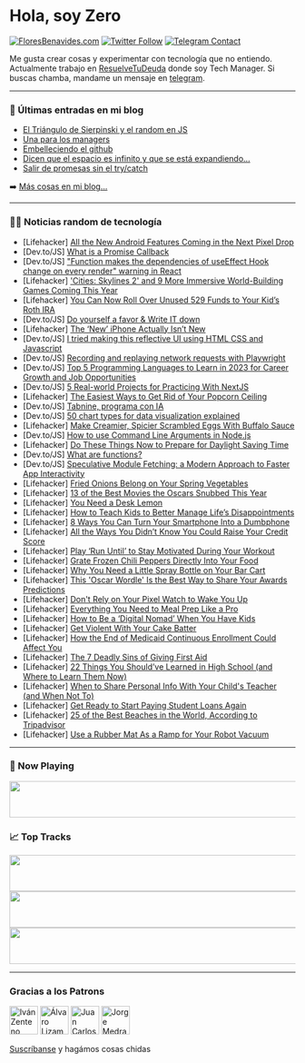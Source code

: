 # Hola, soy Zero

[![FloresBenavides.com](https://img.shields.io/website?down_message=oops&label=MiBlog&style=for-the-badge&up_message=online&url=https%3A%2F%2Ffloresbenavides.com)](https://floresbenavides.com) [![Twitter Follow](https://img.shields.io/twitter/follow/ZeroDragon?color=%231DA1F2&label=Follow&logo=twitter&logoColor=ffffff&style=for-the-badge)](https://twitter.com/zerodragon) [![Telegram Contact](https://img.shields.io/badge/escr%C3%ADbeme-ZeroDragon-%2326A5E4?style=for-the-badge&logo=telegram)](https://t.me/zerodragon)

Me gusta crear cosas y experimentar con tecnología que no entiendo.
Actualmente trabajo en [ResuelveTuDeuda](http://github.com/resuelve) donde soy Tech Manager.
Si buscas chamba, mandame un mensaje en [telegram](https://t.me/zerodragon).

---

### 📕 Últimas entradas en mi blog
<!-- BLOG-POST-LIST:START -->
- [El Triángulo de Sierpinski y el random en JS](https://floresbenavides.com/el-triangulo-de-sierpinski-y-el-random-en-js/)
- [Una para los managers](https://floresbenavides.com/una-para-los-managers/)
- [Embelleciendo el github](https://floresbenavides.com/embelleciendo-el-github/)
- [Dicen que el espacio es infinito y que se está expandiendo…](https://floresbenavides.com/dicen-que-el-espacio-es-infinito-y-que-se-esta-expandiendo/)
- [Salir de promesas sin el try/catch](https://floresbenavides.com/salir-de-promesas-sin-el-try-catch/)
<!-- BLOG-POST-LIST:END -->

➡️ [Más cosas en mi blog...](https://floresbenavides.com)

---

### 👨‍💻 Noticias random de tecnología
<!-- TECH-POSTS:START -->
- [Lifehacker] [All the New Android Features Coming in the Next Pixel Drop](https://lifehacker.com/all-the-new-android-features-coming-in-the-next-pixel-d-1850197626)
- [Dev.to/JS] [What is a Promise Callback](https://dev.to/mattryanmtl/what-is-a-promise-callback-7ke)
- [Dev.to/JS] [&quot;Function makes the dependencies of useEffect Hook change on every render&quot; warning in React](https://dev.to/amitaldo/function-makes-the-dependencies-of-useeffect-hook-change-on-every-render-warning-in-react-35hd)
- [Lifehacker] [&#39;Cities: Skylines 2&#39; and 9 More Immersive World-Building Games Coming This Year](https://lifehacker.com/cities-skylines-2-and-9-more-immersive-world-building-1850197796)
- [Lifehacker] [You Can Now Roll Over Unused 529 Funds to Your Kid’s Roth IRA](https://lifehacker.com/you-can-now-roll-over-unused-529-funds-to-your-kid-s-ro-1850196919)
- [Dev.to/JS] [Do yourself a favor &amp; Write IT down](https://dev.to/amera/do-yourself-a-favor-write-that-sht-down-261g)
- [Lifehacker] [The ‘New’ iPhone Actually Isn’t New](https://lifehacker.com/the-new-iphone-actually-isn-t-new-1850196882)
- [Dev.to/JS] [I tried making this reflective UI using HTML CSS and Javascript](https://dev.to/namanvyas/i-tried-making-this-reflective-ui-using-html-css-and-javascript-52ij)
- [Dev.to/JS] [Recording and replaying network requests with Playwright](https://dev.to/michalkuncio/recording-and-replaying-network-requests-with-playwright-3f7)
- [Dev.to/JS] [Top 5 Programming Languages to Learn in 2023 for Career Growth and Job Opportunities](https://dev.to/aathikshan_/top-5-programming-languages-to-learn-in-2023-for-career-growth-and-job-opportunities-2c48)
- [Dev.to/JS] [5 Real-world Projects for Practicing With NextJS](https://dev.to/devland/5-real-world-projects-for-practicing-with-nextjs-55g7)
- [Lifehacker] [The Easiest Ways to Get Rid of Your Popcorn Ceiling](https://lifehacker.com/the-easiest-ways-to-get-rid-of-your-popcorn-ceiling-1850195900)
- [Dev.to/JS] [Tabnine, programa con IA](https://dev.to/yourgeekweb/tabnine-programa-con-ia-1eo7)
- [Dev.to/JS] [50 chart types for data visualization explained](https://dev.to/jscharting/50-chart-types-for-data-visualization-explained-1f5g)
- [Lifehacker] [Make Creamier, Spicier Scrambled Eggs With Buffalo Sauce](https://lifehacker.com/make-creamier-spicier-scrambled-eggs-with-buffalo-sauc-1850194283)
- [Dev.to/JS] [How to use Command Line Arguments in Node.js](https://dev.to/pratyushsawan/how-to-use-command-line-arguments-in-nodejs-16gc)
- [Lifehacker] [Do These Things Now to Prepare for Daylight Saving Time](https://lifehacker.com/do-these-things-now-to-prepare-for-daylight-saving-time-1850194365)
- [Dev.to/JS] [What are functions?](https://dev.to/cindyhernandez/what-are-functions-29pn)
- [Dev.to/JS] [Speculative Module Fetching: a Modern Approach to Faster App Interactivity](https://dev.to/builderio/speculative-module-fetching-a-modern-approach-to-faster-app-interactivity-4g40)
- [Lifehacker] [Fried Onions Belong on Your Spring Vegetables](https://lifehacker.com/fried-onions-belong-on-your-spring-vegetables-1850193639)
- [Lifehacker] [13 of the Best Movies the Oscars Snubbed This Year](https://lifehacker.com/13-of-the-best-movies-the-oscars-snubbed-this-year-1850190594)
- [Lifehacker] [You Need a Desk Lemon](https://lifehacker.com/you-need-a-desk-lemon-1850193451)
- [Lifehacker] [How to Teach Kids to Better Manage Life’s Disappointments](https://lifehacker.com/how-to-teach-kids-to-better-manage-life-s-disappointmen-1850193102)
- [Lifehacker] [8 Ways You Can Turn Your Smartphone Into a Dumbphone](https://lifehacker.com/8-ways-you-can-turn-your-smartphone-into-a-dumbphone-1850192492)
- [Lifehacker] [All the Ways You Didn’t Know You Could Raise Your Credit Score](https://lifehacker.com/all-the-ways-you-didn-t-know-you-could-raise-your-credi-1850192800)
- [Lifehacker] [Play ‘Run Until’ to Stay Motivated During Your Workout](https://lifehacker.com/play-run-until-to-stay-motivated-during-your-workout-1850192880)
- [Lifehacker] [Grate Frozen Chili Peppers Directly Into Your Food](https://lifehacker.com/grate-frozen-chili-peppers-directly-into-your-food-1850192795)
- [Lifehacker] [Why You Need a Little Spray Bottle on Your Bar Cart](https://lifehacker.com/why-you-need-a-little-spray-bottle-on-your-bar-cart-1850193174)
- [Lifehacker] [This &#39;Oscar Wordle&#39; Is the Best Way to Share Your Awards Predictions](https://lifehacker.com/this-oscar-wordle-is-the-best-way-to-share-your-awards-1850193520)
- [Lifehacker] [Don&#39;t Rely on Your Pixel Watch to Wake You Up](https://lifehacker.com/dont-rely-on-your-pixel-watch-to-wake-you-up-1850192861)
- [Lifehacker] [Everything You Need to Meal Prep Like a Pro](https://lifehacker.com/everything-you-need-to-meal-prep-like-a-pro-1850186840)
- [Lifehacker] [How to Be a ‘Digital Nomad’ When You Have Kids](https://lifehacker.com/how-to-be-a-digital-nomad-when-you-have-kids-1850191095)
- [Lifehacker] [Get Violent With Your Cake Batter](https://lifehacker.com/get-violent-with-your-cake-batter-1850185920)
- [Lifehacker] [How the End of Medicaid Continuous Enrollment Could Affect You](https://lifehacker.com/how-the-end-of-medicaid-continuous-enrollment-could-aff-1850186427)
- [Lifehacker] [The 7 Deadly Sins of Giving First Aid](https://lifehacker.com/the-7-deadly-sins-of-giving-first-aid-1850191482)
- [Lifehacker] [22 Things You Should’ve Learned in High School &lpar;and Where to Learn Them Now&rpar;](https://lifehacker.com/22-things-you-should-ve-learned-in-high-school-and-whe-1850185124)
- [Lifehacker] [When to Share Personal Info With Your Child&#39;s Teacher &lpar;and When Not To&rpar;](https://lifehacker.com/when-to-share-personal-info-with-your-childs-teacher-a-1850185766)
- [Lifehacker] [Get Ready to Start Paying Student Loans Again](https://lifehacker.com/get-ready-to-start-paying-student-loans-again-1850180350)
- [Lifehacker] [25 of the Best Beaches in the World, According to Tripadvisor](https://lifehacker.com/25-of-the-best-beaches-in-the-world-according-to-tripa-1850178898)
- [Lifehacker] [Use a Rubber Mat As a Ramp for Your Robot Vacuum](https://lifehacker.com/use-a-rubber-mat-as-a-ramp-for-your-robot-vacuum-1850179553)<!-- TECH-POSTS:END -->

---

### 🎵 Now Playing
<a href="https://spotify-now-playing-dun.vercel.app/now-playing?open"><img src="https://spotify-now-playing-dun.vercel.app/now-playing" width="540" height="64"></a>

### 📈 Top Tracks
<a href="https://spotify-now-playing-dun.vercel.app/top-tracks?i=1&open"><img src="https://spotify-now-playing-dun.vercel.app/top-tracks?i=1" width="540" height="64"></a>
<a href="https://spotify-now-playing-dun.vercel.app/top-tracks?i=2&open"><img src="https://spotify-now-playing-dun.vercel.app/top-tracks?i=2" width="540" height="64"></a>
<a href="https://spotify-now-playing-dun.vercel.app/top-tracks?i=3&open"><img src="https://spotify-now-playing-dun.vercel.app/top-tracks?i=3" width="540" height="64"></a>

---

### Gracias a los Patrons
[<img src="https://avatars.githubusercontent.com/u/243380?v=4" alt="Iván Zenteno" width="50px">](https://github.com/k001) [<img src="https://avatars.githubusercontent.com/u/19955639?v=4" alt="Álvaro Lizama" width="50px">](https://github.com/alvarolizama) [<img src="https://avatars.githubusercontent.com/u/2718753?v=4" alt="Juan Carlos Ruiz" width="50px">](https://github.com/JuanCrg90) [<img src="https://avatars.githubusercontent.com/u/37025?v=4" alt="Jorge Medrano" width="50px">](https://github.com/h1pp1e) 

[Suscríbanse](https://www.patreon.com/zerodragon) y hagámos cosas chidas
